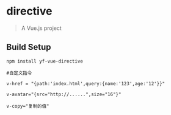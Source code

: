 

# directive

> A Vue.js project

## Build Setup

``` 
npm install yf-vue-directive

#自定义指令

v-href = "{path:'index.html',query:{name:'123',age:'12'}}"

v-avatar="{src="http://......",size="16"}"

v-copy="复制的值"


```